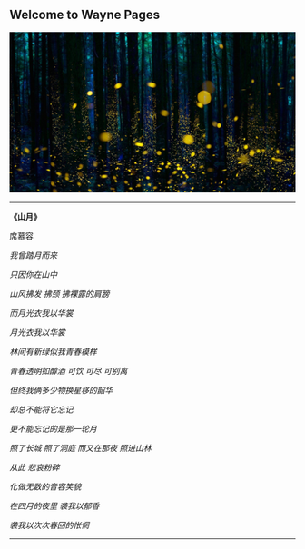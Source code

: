 ## Welcome to Wayne Pages



![](https://raw.githubusercontent.com/zhxwayne/pic/main/img/LuciolaCruciata_ZH-CN9063767400_1920x1080.jpg)


---

**《山月》**

席慕容

*我曾踏月而来*

*只因你在山中*

*山风拂发 拂颈 拂裸露的肩膀*

*而月光衣我以华裳*

*月光衣我以华裳*

*林间有新绿似我青春模样*

*青春透明如醇酒 可饮 可尽 可别离*

*但终我俩多少物换星移的韶华*

*却总不能将它忘记*

*更不能忘记的是那一轮月*

*照了长城 照了洞庭 而又在那夜 照进山林*

*从此 悲哀粉碎*

*化做无数的音容笑貌*

*在四月的夜里 袭我以郁香*

*袭我以次次春回的怅惘*



***



